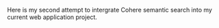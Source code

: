 Here is my second attempt to intergrate Cohere semantic search into my current web application project.
